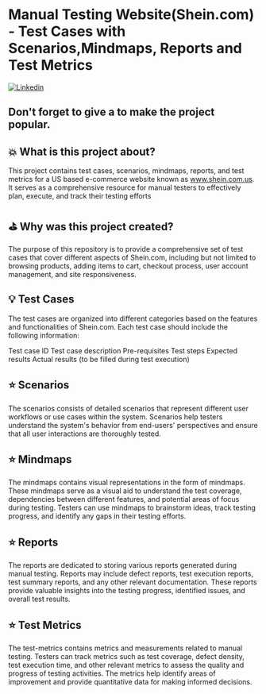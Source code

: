 # Manual Testing Website(Shein.com) - Test Cases with Scenarios,Mindmaps, Reports and Test Metrics

[![Linkedin](https://www.linkedin.com/in/amit-saha-179b2299/)](https://www.linkedin.com/in/amit-saha-179b2299/)

## Don't forget to give a  to make the project popular. 

## :boom: What is this project about?
This project contains test cases, scenarios, mindmaps, reports, and test metrics for a US based e-commerce website known as www.shein.com.us. 
It serves as a comprehensive resource for manual testers to effectively plan, execute, and track their testing efforts

## :golf: Why was this project created?
The purpose of this repository is to provide a comprehensive set of test cases that cover different aspects of Shein.com, including but not limited to browsing products, adding items to cart, checkout process, user account management, and site responsiveness.


## :bulb:  Test Cases 
The test cases are organized into different categories based on the features and functionalities of Shein.com.
 Each test case should include the following information:

Test case ID
Test case description
Pre-requisites
Test steps
Expected results
Actual results (to be filled during test execution)


## :star: Scenarios
The scenarios consists of detailed scenarios that represent different user workflows or use cases within the system. Scenarios help testers understand the system's behavior from end-users' perspectives and ensure that all user interactions are thoroughly tested.

## :star: Mindmaps
The mindmaps contains visual representations in the form of mindmaps. These mindmaps serve as a visual aid to understand the test coverage, dependencies between different features, and potential areas of focus during testing. Testers can use mindmaps to brainstorm ideas, track testing progress, and identify any gaps in their testing efforts.

## :star: Reports
The reports are dedicated to storing various reports generated during manual testing. Reports may include defect reports, test execution reports, test summary reports, and any other relevant documentation. These reports provide valuable insights into the testing progress, identified issues, and overall test results.

## :star: Test Metrics
The test-metrics contains metrics and measurements related to manual testing. Testers can track metrics such as test coverage, defect density, test execution time, and other relevant metrics to assess the quality and progress of testing activities. The metrics help identify areas of improvement and provide quantitative data for making informed decisions.

